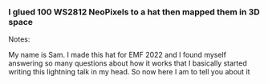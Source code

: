 ### I glued 100 WS2812 NeoPixels to a hat then mapped them in 3D space

Notes:

My name is Sam. I made this hat for EMF 2022 and I found myself answering so many questions about how it works that I basically started writing this lightning talk in my head. So now here I am to tell you about it
